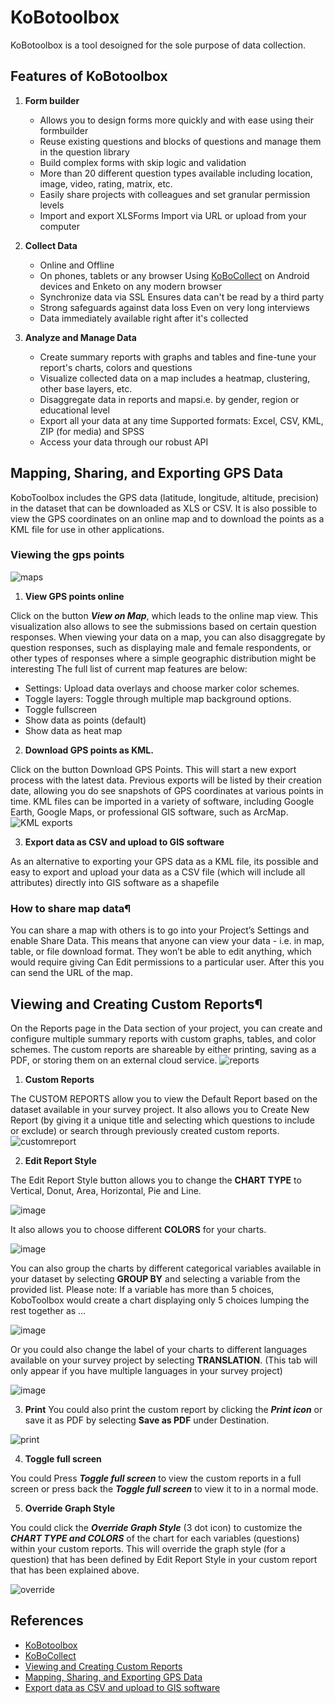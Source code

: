 # KoBotoolbox

KoBotoolbox is a tool desoigned for the sole purpose of data collection.

## Features of KoBotoolbox

1. **Form builder**

   - Allows you to design forms more quickly and with ease using their formbuilder
   - Reuse existing questions and blocks of questions and manage them in the question library
   - Build complex forms with skip logic and validation
   - More than 20 different question types available including location, image, video, rating, matrix, etc.
   - Easily share projects with colleagues and set granular permission levels
   - Import and export XLSForms Import via URL or upload from your computer

2. **Collect Data**

    - Online and Offline
    - On phones, tablets or any browser Using [KoBoCollect](https://play.google.com/store/apps/details?id=org.koboc.collect.android) on Android devices and Enketo on any modern browser
    - Synchronize data via SSL Ensures data can't be read by a third party
    - Strong safeguards against data loss Even on very long interviews
    - Data immediately available right after it's collected

3. **Analyze and Manage Data**

    - Create summary reports with graphs and tables and fine-tune your report's charts, colors and questions
    - Visualize collected data on a map includes a heatmap, clustering, other base layers, etc.
    - Disaggregate data in reports and mapsi.e. by gender, region or educational level
    - Export all your data at any time Supported formats: Excel, CSV, KML, ZIP (for media) and SPSS
    - Access your data through our robust API

## Mapping, Sharing, and Exporting GPS Data

KoboToolbox includes the GPS data (latitude, longitude, altitude, precision) in the dataset that can be downloaded as XLS or CSV. It is also possible to view the GPS coordinates on an online map and to download the points as a KML file for use in other applications.

### Viewing the gps points

![maps](https://support.kobotoolbox.org/_images/view_gps.jpg)

1. **View GPS points online**

Click on the button ***View on Map***, which leads to the online map view. This visualization also allows to see the submissions based on certain question responses.
When viewing your data on a map, you can also disaggregate by question responses, such as displaying male and female respondents, or other types of responses where a simple geographic distribution might be interesting
The full list of current map features are below:

- Settings: Upload data overlays and choose marker color schemes.
- Toggle layers: Toggle through multiple map background options.
- Toggle fullscreen
- Show data as points (default)
- Show data as heat map

2. **Download GPS points as KML.**

Click on the button Download GPS Points. This will start a new export process with the latest data.
Previous exports will be listed by their creation date, allowing you do see snapshots of GPS coordinates at various points in time.
KML files can be imported in a variety of software, including Google Earth, Google Maps, or professional GIS software, such as ArcMap.
![KML exports](https://support.kobotoolbox.org/_images/kml_exports.jpg)

3. **Export data as CSV and upload to GIS software**

As an alternative to exporting your GPS data as a KML file, its possible and easy to export and upload your data as a CSV file (which will include all attributes) directly into GIS software as a shapefile

### How to share map data¶

You can share a map with others is to go into your Project’s Settings and enable Share Data. This means that anyone can view your data - i.e. in map, table, or file download format. They won’t be able to edit anything, which would require giving Can Edit permissions to a particular user. After this you can send the URL of the map.

## Viewing and Creating Custom Reports¶

On the Reports page in the Data section of your project, you can create and configure multiple summary reports with custom graphs, tables, and color schemes. The custom reports are shareable by either printing, saving as a PDF, or storing them on an external cloud service.
![reports](https://support.kobotoolbox.org/_images/chart.jpg)

1. **Custom Reports**

The CUSTOM REPORTS allow you to view the Default Report based on the dataset available in your survey project. It also allows you to Create New Report (by giving it a unique title and selecting which questions to include or exclude) or search through previously created custom reports.
![customreport](https://support.kobotoolbox.org/_images/custom_report.jpg)

2. **Edit Report Style**

The Edit Report Style button allows you to change the **CHART TYPE** to Vertical, Donut, Area, Horizontal, Pie and Line.

![image](https://support.kobotoolbox.org/_images/report_style.png)

It also allows you to choose different **COLORS** for your charts.

![image](https://support.kobotoolbox.org/_images/style_color.png)

You can also group the charts by different categorical variables available in your dataset by selecting **GROUP BY** and selecting a variable from the provided list. Please note: If a variable has more than 5 choices, KoboToolbox would create a chart displaying only 5 choices lumping the rest together as …

![image](https://support.kobotoolbox.org/_images/group_by.png)

Or you could also change the label of your charts to different languages available on your survey project by selecting **TRANSLATION**. (This tab will only appear if you have multiple languages in your survey project)

![image](https://support.kobotoolbox.org/_images/translation.png)

3. **Print**
You could also print the custom report by clicking the ***Print icon*** or save it as PDF by selecting **Save as PDF** under Destination.

![print](https://support.kobotoolbox.org/_images/print.png)

4. **Toggle full screen**

You could Press ***Toggle full screen*** to view the custom reports in a full screen or press back the ***Toggle full screen*** to view it to in a normal mode.

5. **Override Graph Style**

You could click the ***Override Graph Style*** (3 dot icon) to customize the ***CHART TYPE and COLORS*** of the chart for each variables (questions) within your custom reports. This will override the graph style (for a question) that has been defined by Edit Report Style in your custom report that has been explained above.

![override](https://support.kobotoolbox.org/_images/question_style.png)

## References

- [KoBotoolbox](https://www.kobotoolbox.org/)
- [KoBoCollect](https://play.google.com/store/apps/details?id=org.koboc.collect.android)
- [Viewing and Creating Custom Reports](https://support.kobotoolbox.org/creating_custom_reports.html)
- [Mapping, Sharing, and Exporting GPS Data](https://support.kobotoolbox.org/export_gps.html)
- [Export data as CSV and upload to GIS software](https://support.kobotoolbox.org/upload_to_gis.html)